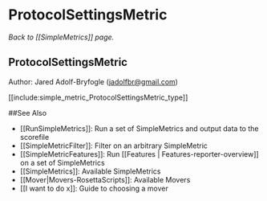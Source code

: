 # ProtocolSettingsMetric
*Back to [[SimpleMetrics]] page.*
## ProtocolSettingsMetric

Author: Jared Adolf-Bryfogle (jadolfbr@gmail.com)

[[include:simple_metric_ProtocolSettingsMetric_type]]

##See Also

* [[RunSimpleMetrics]]: Run a set of SimpleMetrics and output data to the scorefile
* [[SimpleMetricFilter]]: Filter on an arbitrary SimpleMetric
* [[SimpleMetricFeatures]]: Run [[Features | Features-reporter-overview]] on a set of SimpleMetrics
* [[SimpleMetrics]]: Available SimpleMetrics
* [[Mover|Movers-RosettaScripts]]: Available Movers
* [[I want to do x]]: Guide to choosing a mover